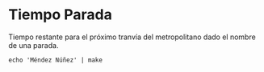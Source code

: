 # Tiempo Parada

Tiempo restante para el próximo tranvía del metropolitano
dado el nombre de una parada.

`echo 'Méndez Núñez' | make`

